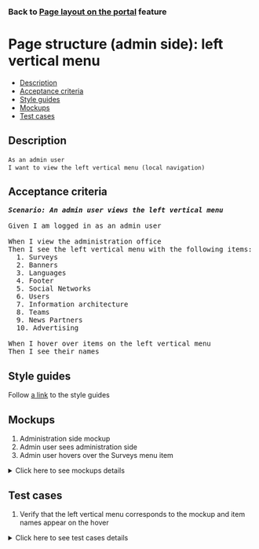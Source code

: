 ### Back to [Page layout on the portal](../../) feature

# Page structure (admin side): left vertical menu

- [Description](#description)
- [Acceptance criteria](#acceptance-criteria)
- [Style guides](#style-guides)
- [Mockups](#mockups)
- [Test cases](#test-cases)

## Description

    As an admin user
    I want to view the left vertical menu (local navigation)

## Acceptance criteria

<pre>
<b><i>Scenario: An admin user views the left vertical menu</i></b>

Given I am logged in as an admin user

When I view the administration office
Then I see the left vertical menu with the following items:
  1. Surveys
  2. Banners
  3. Languages
  4. Footer
  5. Social Networks
  6. Users
  7. Information architecture
  8. Teams
  9. News Partners
  10. Advertising

When I hover over items on the left vertical menu
Then I see their names
</pre>

## Style guides

Follow [a link](https://www.figma.com/proto/0zkkf5WC77OSpvyD6YXpFE/Style-guides?page-id=0%3A1&node-id=19%3A5368&viewport=266%2C48%2C0.54&scaling=min-zoom&starting-point-node-id=19%3A5368) to the style guides

## Mockups

1. Administration side mockup
2. Admin user sees administration side
3. Admin user hovers over the Surveys menu item

<details>
  <summary>Click here to see mockups details</summary>

**1. Administration side mockup:**

![Admin user sees administration side](/sports_hub_portal/desktop_application_features/project_layout/images/admin_mockup.png)

**2. Admin user sees administration side:**

![Admin user sees administration side](/sports_hub_portal/desktop_application_features/project_layout/images/admin_side.png)

**3. Admin user hovers over the Surveys menu item:**

![Admin user hovers over the Surveys menu item](/sports_hub_portal/desktop_application_features/project_layout/images/admin_side_left_menu_item_hover.png)

</details>

## Test cases

1. Verify that the left vertical menu corresponds to the mockup and item names appear on the hover

<details>
  <summary>Click here to see test cases details</summary>

### **#1. Verify that the left vertical menu corresponds to the mockup and item names appear on the hover**

|Preconditions|Steps|Expected result
------|-------|----------
|- Go to the Sports Hub home page</br>- Log in with admin account|1) Go to any page</br>2) Hover over any menu item|1) View that the left vertical menu corresponds to the mockup</br>2) Admin sees an item name|
</details>
